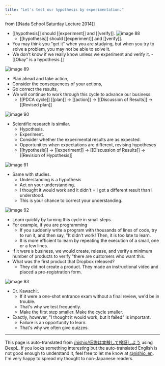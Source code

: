 ```yaml
---
title: "Let's test our hypothesis by experimentation."
---
```


from  [[Nada School Saturday Lecture 2014]]
- [[hypothesis]] should [[experiment]] and [[verify]].
![image](https://gyazo.com/cca4bbd3aeb032f6804e28376501bcfb/thumb/1000)
88
    - [[hypothesis]] should [[experiment]] and [[verify]].
- You may think you "get it" when you are studying, but when you try to solve a problem, you may not be able to solve it.
- We don't know if we really know unless we experiment and verify it.
        - [[Okay" is a hypothesis.]]

![image](https://gyazo.com/97f22919bb81f592a5a61f5b64569735/thumb/1000)
89
- Plan ahead and take action,
- Consider the consequences of your actions,
- Go correct the results,
- We will continue to work through this cycle to advance our business.
    - [[PDCA cycle]]   [[plan]] → [[action]] → [[Discussion of Results]] → [[Revised plan]]

![image](https://gyazo.com/20480050f8a40efe614570570ac5ce6a/thumb/1000)
90
- Scientific research is similar.
    - Hypothesis.
    - Experiment.
    - Consider whether the experimental results are as expected.
    - Opportunities when expectations are different, revising hypotheses
    - [[hypothesis]] → [[experiment]] → [[Discussion of Results]] → [[Revision of Hypothesis]]

![image](https://gyazo.com/3e2cff398be6cbbf146725815e1bb2f3/thumb/1000)
91
- Same with studies.
    - Understanding is a hypothesis
    - Act on your understanding.
    - I thought it would work and it didn't = I got a different result than I understood.
    - This is your chance to correct your understanding.

![image](https://gyazo.com/d5de43692420d2b49cbe95e67c927e48/thumb/1000)
92
- Learn quickly by turning this cycle in small steps.
- For example, if you are programming
    - If you suddenly write a program with thousands of lines of code, try to run it, and then say, "It didn't work! Then, it is too late to learn.
    - It is more efficient to learn by repeating the execution of a small, one or a few lines.
- If it were a business, we would create, release, and verify a minimum number of products to verify "there are customers who want this.
- What was the first product that Dropbox released?
    - They did not create a product. They made an instructional video and placed a pre-registration form.

![image](https://gyazo.com/cf875330c50e78787f56c370c68061af/thumb/1000)
93
- Dr. Kawachi:.
    - If it were a one-shot entrance exam without a final review, we'd be in trouble.
    - That's why we test frequently.
    - Make the first step smaller. Make the cycle smaller.
- Exactly, however, "I thought it would work, but it failed" is important.
    - Failure is an opportunity to learn.
    - That's why we often give quizzes.
---
This page is auto-translated from [/nishio/仮説は実験して検証しよう](https://scrapbox.io/nishio/仮説は実験して検証しよう) using DeepL. If you looks something interesting but the auto-translated English is not good enough to understand it, feel free to let me know at [@nishio_en](https://twitter.com/nishio_en). I'm very happy to spread my thought to non-Japanese readers.
